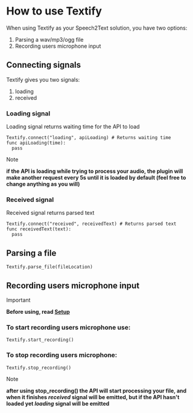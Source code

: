 # How to use Textify

When using Textify as your Speech2Text solution, you have two options:
1) Parsing a wav/mp3/ogg file
2) Recording users microphone input

## Connecting signals
Textify gives you two signals:
1) loading
2) received

### Loading signal
Loading signal returns waiting time for the API to load
```GDScript
Textify.connect("loading", apiLoading) # Returns waiting time
func apiLoading(time):
  pass
```
> [!NOTE]
>**if the API is loading while trying to process your audio, the plugin will make another request every 5s until it is loaded by default (feel free to change anything as you will)**
### Received signal
Received signal returns parsed text
```GDScript
Textify.connect("received", receivedText) # Returns parsed text
func receivedText(text):
  pass
```

## Parsing a file
```GDScript
Textify.parse_file(fileLocation)
```



## Recording users microphone input
> [!IMPORTANT]
>**Before using, read [Setup](https://github.com/LeoClose/Textify/blob/main/docs/setup.md)**
### To start recording users microphone use:
```GDScript
Textify.start_recording()
```
### To stop recording users microphone:
```GDScript
Textify.stop_recording()
```
> [!NOTE]
>**after using stop_recording() the API will start processing your file, and when it finishes *received* signal will be emitted, but if the API hasn't loaded yet *loading* signal will be emitted**
